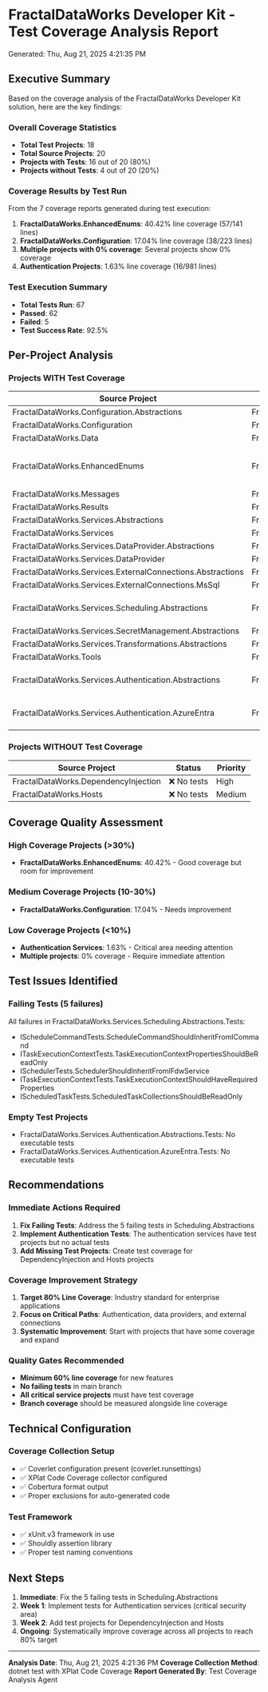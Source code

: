 # FractalDataWorks Developer Kit - Test Coverage Analysis Report
Generated: Thu, Aug 21, 2025  4:21:35 PM

## Executive Summary

Based on the coverage analysis of the FractalDataWorks Developer Kit solution, here are the key findings:

### Overall Coverage Statistics
- **Total Test Projects**: 18
- **Total Source Projects**: 20  
- **Projects with Tests**: 16 out of 20 (80%)
- **Projects without Tests**: 4 out of 20 (20%)

### Coverage Results by Test Run
From the 7 coverage reports generated during test execution:

1. **FractalDataWorks.EnhancedEnums**: 40.42% line coverage (57/141 lines)
2. **FractalDataWorks.Configuration**: 17.04% line coverage (38/223 lines)  
3. **Multiple projects with 0% coverage**: Several projects show 0% coverage
4. **Authentication Projects**: 1.63% line coverage (16/981 lines)

### Test Execution Summary
- **Total Tests Run**: 67
- **Passed**: 62
- **Failed**: 5
- **Test Success Rate**: 92.5%

## Per-Project Analysis

### Projects WITH Test Coverage

| Source Project | Test Project | Status | Notes |
|---------------|--------------|--------|-------|
| FractalDataWorks.Configuration.Abstractions | FractalDataWorks.Configuration.Abstractions.Tests | ✅ | Has tests |
| FractalDataWorks.Configuration | FractalDataWorks.Configuration.Tests | ✅ | Has tests |
| FractalDataWorks.Data | FractalDataWorks.Data.Tests | ✅ | Has tests |
| FractalDataWorks.EnhancedEnums | FractalDataWorks.EnhancedEnums.Tests | ✅ | Has tests, 40% coverage |
| FractalDataWorks.Messages | FractalDataWorks.Messages.Tests | ✅ | Has tests |
| FractalDataWorks.Results | FractalDataWorks.Results.Tests | ✅ | Has tests |
| FractalDataWorks.Services.Abstractions | FractalDataWorks.Services.Abstractions.Tests | ✅ | Has tests |
| FractalDataWorks.Services | FractalDataWorks.Services.Tests | ✅ | Has tests |
| FractalDataWorks.Services.DataProvider.Abstractions | FractalDataWorks.Services.DataProvider.Abstractions.Tests | ✅ | Has tests |
| FractalDataWorks.Services.DataProvider | FractalDataWorks.Services.DataProvider.Tests | ✅ | Has tests |
| FractalDataWorks.Services.ExternalConnections.Abstractions | FractalDataWorks.Services.ExternalConnections.Abstractions.Tests | ✅ | Has tests |
| FractalDataWorks.Services.ExternalConnections.MsSql | FractalDataWorks.Services.ExternalConnections.MsSql.Tests | ✅ | Has tests |
| FractalDataWorks.Services.Scheduling.Abstractions | FractalDataWorks.Services.Scheduling.Abstractions.Tests | ⚠️ | Has tests but 5 failing |
| FractalDataWorks.Services.SecretManagement.Abstractions | FractalDataWorks.Services.SecretManagement.Abstractions.Tests | ✅ | Has tests |
| FractalDataWorks.Services.Transformations.Abstractions | FractalDataWorks.Services.Transformations.Abstractions.Tests | ✅ | Has tests |
| FractalDataWorks.Tools | FractalDataWorks.Tools.Tests | ✅ | Has tests |
| FractalDataWorks.Services.Authentication.Abstractions | FractalDataWorks.Services.Authentication.Abstractions.Tests | ⚠️ | Empty test project |
| FractalDataWorks.Services.Authentication.AzureEntra | FractalDataWorks.Services.Authentication.AzureEntra.Tests | ⚠️ | Empty test project |

### Projects WITHOUT Test Coverage

| Source Project | Status | Priority |
|---------------|--------|----------|
| FractalDataWorks.DependencyInjection | ❌ No tests | High |
| FractalDataWorks.Hosts | ❌ No tests | Medium |

## Coverage Quality Assessment

### High Coverage Projects (>30%)
- **FractalDataWorks.EnhancedEnums**: 40.42% - Good coverage but room for improvement

### Medium Coverage Projects (10-30%)  
- **FractalDataWorks.Configuration**: 17.04% - Needs improvement

### Low Coverage Projects (<10%)
- **Authentication Services**: 1.63% - Critical area needing attention
- **Multiple projects**: 0% coverage - Require immediate attention

## Test Issues Identified

### Failing Tests (5 failures)
All failures in FractalDataWorks.Services.Scheduling.Abstractions.Tests:
- IScheduleCommandTests.ScheduleCommandShouldInheritFromICommand
- ITaskExecutionContextTests.TaskExecutionContextPropertiesShouldBeReadOnly  
- ISchedulerTests.SchedulerShouldInheritFromIFdwService
- ITaskExecutionContextTests.TaskExecutionContextShouldHaveRequiredProperties
- IScheduledTaskTests.ScheduledTaskCollectionsShouldBeReadOnly

### Empty Test Projects
- FractalDataWorks.Services.Authentication.Abstractions.Tests: No executable tests
- FractalDataWorks.Services.Authentication.AzureEntra.Tests: No executable tests

## Recommendations

### Immediate Actions Required

1. **Fix Failing Tests**: Address the 5 failing tests in Scheduling.Abstractions
2. **Implement Authentication Tests**: The authentication services have test projects but no actual tests
3. **Add Missing Test Projects**: Create test coverage for DependencyInjection and Hosts projects

### Coverage Improvement Strategy

1. **Target 80% Line Coverage**: Industry standard for enterprise applications
2. **Focus on Critical Paths**: Authentication, data providers, and external connections
3. **Systematic Improvement**: Start with projects that have some coverage and expand

### Quality Gates Recommended

- **Minimum 60% line coverage** for new features
- **No failing tests** in main branch
- **All critical service projects** must have test coverage
- **Branch coverage** should be measured alongside line coverage

## Technical Configuration

### Coverage Collection Setup
- ✅ Coverlet configuration present (coverlet.runsettings)
- ✅ XPlat Code Coverage collector configured
- ✅ Cobertura format output
- ✅ Proper exclusions for auto-generated code

### Test Framework
- ✅ xUnit.v3 framework in use
- ✅ Shouldly assertion library
- ✅ Proper test naming conventions

## Next Steps

1. **Immediate**: Fix the 5 failing tests in Scheduling.Abstractions
2. **Week 1**: Implement tests for Authentication services (critical security area)
3. **Week 2**: Add test projects for DependencyInjection and Hosts
4. **Ongoing**: Systematically improve coverage across all projects to reach 80% target

---
**Analysis Date**: Thu, Aug 21, 2025  4:21:36 PM
**Coverage Collection Method**: dotnet test with XPlat Code Coverage
**Report Generated By**: Test Coverage Analysis Agent
